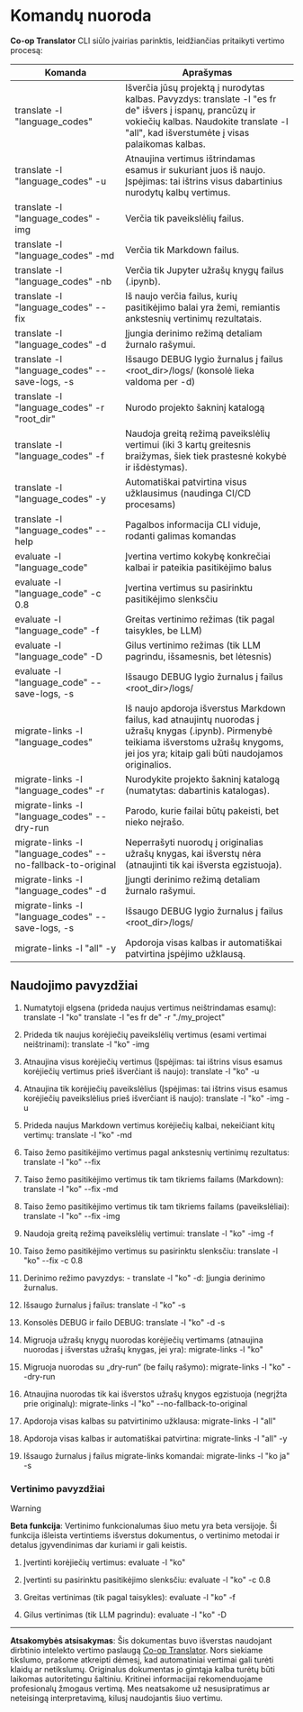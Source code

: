 <!--
CO_OP_TRANSLATOR_METADATA:
{
  "original_hash": "a6cddf5e9648ef0bba0de7eb07e74cf1",
  "translation_date": "2025-10-15T04:46:31+00:00",
  "source_file": "getting_started/command-reference.md",
  "language_code": "lt"
}
-->
# Komandų nuoroda

**Co-op Translator** CLI siūlo įvairias parinktis, leidžiančias pritaikyti vertimo procesą:

Komanda                                       | Aprašymas
----------------------------------------------|-------------------------------------------------------------------------------------------------------------------------------------------------------------------------------------------------------
translate -l "language_codes"                 | Išverčia jūsų projektą į nurodytas kalbas. Pavyzdys: translate -l "es fr de" išvers į ispanų, prancūzų ir vokiečių kalbas. Naudokite translate -l "all", kad išverstumėte į visas palaikomas kalbas.
translate -l "language_codes" -u              | Atnaujina vertimus ištrindamas esamus ir sukuriant juos iš naujo. Įspėjimas: tai ištrins visus dabartinius nurodytų kalbų vertimus.
translate -l "language_codes" -img            | Verčia tik paveikslėlių failus.
translate -l "language_codes" -md             | Verčia tik Markdown failus.
translate -l "language_codes" -nb             | Verčia tik Jupyter užrašų knygų failus (.ipynb).
translate -l "language_codes" --fix           | Iš naujo verčia failus, kurių pasitikėjimo balai yra žemi, remiantis ankstesnių vertinimų rezultatais.
translate -l "language_codes" -d              | Įjungia derinimo režimą detaliam žurnalo rašymui.
translate -l "language_codes" --save-logs, -s | Išsaugo DEBUG lygio žurnalus į failus <root_dir>/logs/ (konsolė lieka valdoma per -d)
translate -l "language_codes" -r "root_dir"   | Nurodo projekto šakninį katalogą
translate -l "language_codes" -f              | Naudoja greitą režimą paveikslėlių vertimui (iki 3 kartų greitesnis braižymas, šiek tiek prastesnė kokybė ir išdėstymas).
translate -l "language_codes" -y              | Automatiškai patvirtina visus užklausimus (naudinga CI/CD procesams)
translate -l "language_codes" --help          | Pagalbos informacija CLI viduje, rodanti galimas komandas
evaluate -l "language_code"                  | Įvertina vertimo kokybę konkrečiai kalbai ir pateikia pasitikėjimo balus
evaluate -l "language_code" -c 0.8           | Įvertina vertimus su pasirinktu pasitikėjimo slenksčiu
evaluate -l "language_code" -f               | Greitas vertinimo režimas (tik pagal taisykles, be LLM)
evaluate -l "language_code" -D               | Gilus vertinimo režimas (tik LLM pagrindu, išsamesnis, bet lėtesnis)
evaluate -l "language_code" --save-logs, -s  | Išsaugo DEBUG lygio žurnalus į failus <root_dir>/logs/
migrate-links -l "language_codes"             | Iš naujo apdoroja išverstus Markdown failus, kad atnaujintų nuorodas į užrašų knygas (.ipynb). Pirmenybė teikiama išverstoms užrašų knygoms, jei jos yra; kitaip gali būti naudojamos originalios.
migrate-links -l "language_codes" -r          | Nurodykite projekto šakninį katalogą (numatytas: dabartinis katalogas).
migrate-links -l "language_codes" --dry-run   | Parodo, kurie failai būtų pakeisti, bet nieko neįrašo.
migrate-links -l "language_codes" --no-fallback-to-original | Neperrašyti nuorodų į originalias užrašų knygas, kai išverstų nėra (atnaujinti tik kai išversta egzistuoja).
migrate-links -l "language_codes" -d          | Įjungti derinimo režimą detaliam žurnalo rašymui.
migrate-links -l "language_codes" --save-logs, -s | Išsaugo DEBUG lygio žurnalus į failus <root_dir>/logs/
migrate-links -l "all" -y                      | Apdoroja visas kalbas ir automatiškai patvirtina įspėjimo užklausą.

## Naudojimo pavyzdžiai

  1. Numatytoji elgsena (prideda naujus vertimus neištrindamas esamų):   translate -l "ko"    translate -l "es fr de" -r "./my_project"

  2. Prideda tik naujus korėjiečių paveikslėlių vertimus (esami vertimai neištrinami):    translate -l "ko" -img

  3. Atnaujina visus korėjiečių vertimus (Įspėjimas: tai ištrins visus esamus korėjiečių vertimus prieš išverčiant iš naujo):    translate -l "ko" -u

  4. Atnaujina tik korėjiečių paveikslėlius (Įspėjimas: tai ištrins visus esamus korėjiečių paveikslėlius prieš išverčiant iš naujo):    translate -l "ko" -img -u

  5. Prideda naujus Markdown vertimus korėjiečių kalbai, nekeičiant kitų vertimų:    translate -l "ko" -md

  6. Taiso žemo pasitikėjimo vertimus pagal ankstesnių vertinimų rezultatus: translate -l "ko" --fix

  7. Taiso žemo pasitikėjimo vertimus tik tam tikriems failams (Markdown): translate -l "ko" --fix -md

  8. Taiso žemo pasitikėjimo vertimus tik tam tikriems failams (paveikslėliai): translate -l "ko" --fix -img

  9. Naudoja greitą režimą paveikslėlių vertimui:    translate -l "ko" -img -f

  10. Taiso žemo pasitikėjimo vertimus su pasirinktu slenksčiu: translate -l "ko" --fix -c 0.8

  11. Derinimo režimo pavyzdys: - translate -l "ko" -d: Įjungia derinimo žurnalus.
  12. Išsaugo žurnalus į failus: translate -l "ko" -s
  13. Konsolės DEBUG ir failo DEBUG: translate -l "ko" -d -s

  14. Migruoja užrašų knygų nuorodas korėjiečių vertimams (atnaujina nuorodas į išverstas užrašų knygas, jei yra):    migrate-links -l "ko"

  15. Migruoja nuorodas su „dry-run“ (be failų rašymo):    migrate-links -l "ko" --dry-run

  16. Atnaujina nuorodas tik kai išverstos užrašų knygos egzistuoja (negrįžta prie originalų):    migrate-links -l "ko" --no-fallback-to-original

  17. Apdoroja visas kalbas su patvirtinimo užklausa:    migrate-links -l "all"

  18. Apdoroja visas kalbas ir automatiškai patvirtina:    migrate-links -l "all" -y
  19. Išsaugo žurnalus į failus migrate-links komandai:    migrate-links -l "ko ja" -s

### Vertinimo pavyzdžiai

> [!WARNING]  
> **Beta funkcija**: Vertinimo funkcionalumas šiuo metu yra beta versijoje. Ši funkcija išleista vertintiems išverstus dokumentus, o vertinimo metodai ir detalus įgyvendinimas dar kuriami ir gali keistis.

  1. Įvertinti korėjiečių vertimus: evaluate -l "ko"

  2. Įvertinti su pasirinktu pasitikėjimo slenksčiu: evaluate -l "ko" -c 0.8

  3. Greitas vertinimas (tik pagal taisykles): evaluate -l "ko" -f

  4. Gilus vertinimas (tik LLM pagrindu): evaluate -l "ko" -D

---

**Atsakomybės atsisakymas**:
Šis dokumentas buvo išverstas naudojant dirbtinio intelekto vertimo paslaugą [Co-op Translator](https://github.com/Azure/co-op-translator). Nors siekiame tikslumo, prašome atkreipti dėmesį, kad automatiniai vertimai gali turėti klaidų ar netikslumų. Originalus dokumentas jo gimtąja kalba turėtų būti laikomas autoritetingu šaltiniu. Kritinei informacijai rekomenduojame profesionalų žmogaus vertimą. Mes neatsakome už nesusipratimus ar neteisingą interpretavimą, kilusį naudojantis šiuo vertimu.